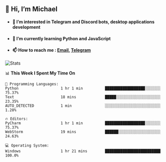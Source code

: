 ## 👋 Hi, I’m Michael
- #### 👀 I’m interested in Telegram and Discord bots, desktop applications development
- #### 🌱 I’m currently learning Python and JavaScript
- #### 📫 How to reach me : [Email](mailto:misha@kurapov.ru), [Telegram](https://t.me/mickr7)

![Stats](https://github-readme-stats.vercel.app/api?username=krpff&show_icons=true&theme=github_dark&hide_border=true&hide=issues&count_private=true&layout=compact)


<!--START_SECTION:waka-->
📊 **This Week I Spent My Time On** 

```text
💬 Programming Languages: 
Python                   1 hr 1 min          ██████████████████░░░░░░░   75.37% 
Text                     18 mins             █████░░░░░░░░░░░░░░░░░░░░   23.35% 
AUTO_DETECTED            1 min               ░░░░░░░░░░░░░░░░░░░░░░░░░   1.28%

🔥 Editors: 
PyCharm                  1 hr 1 min          ██████████████████░░░░░░░   75.37% 
WebStorm                 19 mins             ██████░░░░░░░░░░░░░░░░░░░   24.63%

💻 Operating System: 
Windows                  1 hr 21 mins        █████████████████████████   100.0%

```


<!--END_SECTION:waka-->
